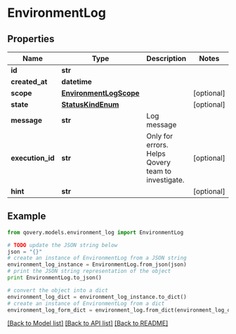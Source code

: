 # EnvironmentLog


## Properties

Name | Type | Description | Notes
------------ | ------------- | ------------- | -------------
**id** | **str** |  | 
**created_at** | **datetime** |  | 
**scope** | [**EnvironmentLogScope**](EnvironmentLogScope.md) |  | [optional] 
**state** | [**StatusKindEnum**](StatusKindEnum.md) |  | [optional] 
**message** | **str** | Log message | 
**execution_id** | **str** | Only for errors. Helps Qovery team to investigate. | [optional] 
**hint** | **str** |  | [optional] 

## Example

```python
from qovery.models.environment_log import EnvironmentLog

# TODO update the JSON string below
json = "{}"
# create an instance of EnvironmentLog from a JSON string
environment_log_instance = EnvironmentLog.from_json(json)
# print the JSON string representation of the object
print EnvironmentLog.to_json()

# convert the object into a dict
environment_log_dict = environment_log_instance.to_dict()
# create an instance of EnvironmentLog from a dict
environment_log_form_dict = environment_log.from_dict(environment_log_dict)
```
[[Back to Model list]](../README.md#documentation-for-models) [[Back to API list]](../README.md#documentation-for-api-endpoints) [[Back to README]](../README.md)



